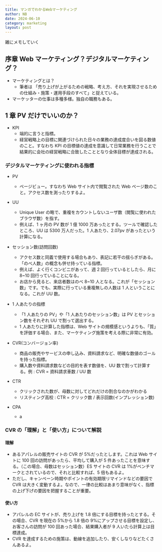 ```yaml
---
title: マンガでわかるWebマーケティング
author: NB
date: 2024-06-10
category: marketing
layout: post
---
```


雑にメモしていく

## 序章 Web マーケティング？デジタルマーケティング？

- マーケティングとは？
  - 筆者は 「売り上げが上がるための戦略、考え方、それを実現させるための仕組み・施策・運用手段のすべて」と捉えている。
- マーケッターの仕事は多種多様。独自の職務もある。

## 1 章 PV だけでいいのか？

- KPI
  - 端的に言うと指標。
  - 経営戦略上の目標に関連づけられた日々の業務の達成度合いを図る数値のこと。すなわち KPI の目標値の達成を意識して日常業務を行うことで結果的に会社の経営戦略に合致したこととなり全体目標が達成される。

### デジタルマーケティングに使われる指標

- PV

  - ページビュー。すなわち Web サイト内で閲覧された Web ページ数のこと。アクセス数を測ったりするよ。

- UU

  - Unique User の略で、重複をカウントしないユーザ数（閲覧に使われたブラウザ数）を指す。
  - 例えば、1 ヶ月の PV 数が 1 億 1000 万あったとする。ツールで確認したところ、UU は 5300 万人だった。1 人あたり、2.07pv があったという計算になる。

- セッション数(訪問回数)

  - アクセス数と同義で使用する場合もあり、表記に若干の揺らぎがある。「のべ人数」の概念も併せ持っている指標。
  - 例えば、よく行くコンビニがあって、週 2 回行っているとしたら、月に 8~10 回行っていることになる。
  - お店から見ると、来店者数はのべ 8~10 人となる。これが「セッション数」です。でも、実際に行っている重複無しの人数は 1 人ということになる。これが UU 数。

- 1 人あたりの指標

  - 「1 人あたりの PV」や「1 人あたりのセッション数」は PV とセッション数をそれぞれ UU で割って選出する。
  - 1 人あたりに計算した指標は、Web サイトの規模感というよりも、「質」を評価する場合、また、マーケティング施策を考える際に非常に有効。

- CVR(コンバージョン率)

  - 商品の販売やサービスの申し込み、資料請求など、明確な数値のゴールを持った指標。
  - 購入数や資料請求数などの目的を表す数値を、UU 数で割って計算する。例 : CVR = 資料請求車数 / UU 数

- CTR

  - クリックされた数が、母数に対してどれだけの割合なのかがわかる
  - リスティング高校 : CTR = クリック数 / 表示回数(インプレッション数)

- CPA
  - a

### CVR の「理解」と「使い方」について解説

#### 理解

- あるアパレルの販売サイトの CVR が 5%だったとします。これは Web サイトに 100 回の訪問があったら、平均して購入が 5 件あったことを意味する。（この場合、母数はセッション数）ES サイトの CVR は 1%がベンチマークとされているので、それと比較すれば、5 倍もあるよ。
- ただし、キャンペーン時期やポイントの有効期限リマインドなどの要因で CVR は大きく変動するよ。なので、一律の比較はあまり意味がなく、指標の上げ下げの要因を把握することが重要。

#### 使い方

- アパレルの EC サイトが、売り上げを 1.8 倍にする目標を持ったとする。その場合、CVR を現在の 5%から 1.8 倍の 9%にアップさせる目標を設定し、お客さんの訪問が 100 回あった場合、結果購入者が 9 人いたら計算上は目標達成。
- CVR を達成するための施策は、動線を追加したり、安くしなりなどたくさんあるよ。
